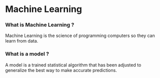 # Machine Learning 

### What is Machine Learning ?

Machine Learning is the science of programming computers so they can learn from data.

### What is a model ?

A model is a trained statistical algorithm that has been adjusted to generalize the best way to make accurate predictions.

